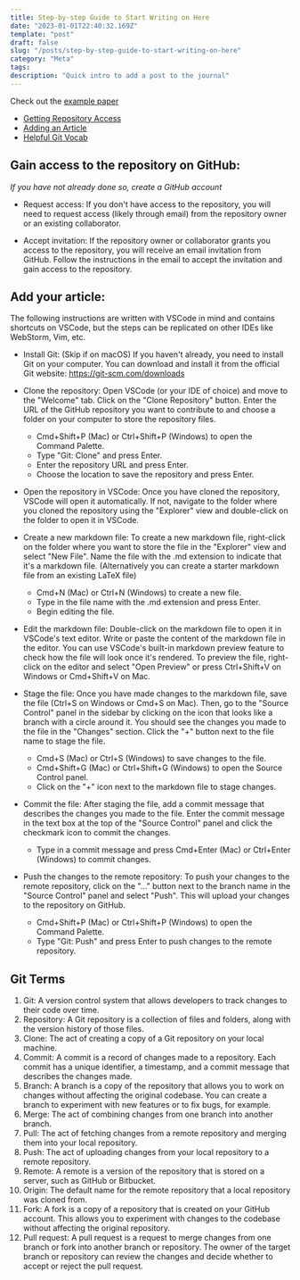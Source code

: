 ```yaml
---
title: Step-by-step Guide to Start Writing on Here
date: "2023-01-01T22:40:32.169Z"
template: "post"
draft: false
slug: "/posts/step-by-step-guide-to-start-writing-on-here"
category: "Meta"
tags:
description: "Quick intro to add a post to the journal"
---
```


Check out the [example paper](http://george.chemmala.com/BrownMathDUG_Research/posts/vectors-over-trivially-regular-hyper-banach-euler-factors)

- [Getting Repository Access](#gain-access-to-the-repository-on-github)
- [Adding an Article](#add-your-article)
- [Helpful Git Vocab](#git-terms)

## Gain access to the repository on GitHub:
*If you have not already done so, create a GitHub account*
- <a name="request-access" style="text-decoration:none">Request access:</a> If you don't have access to the repository, you will need to request access (likely through email) from the repository owner or an existing collaborator. 

- <a name="accept-invitation" style="text-decoration:none">Accept invitation:</a> If the repository owner or collaborator grants you access to the repository, you will receive an email invitation from GitHub. Follow the instructions in the email to accept the invitation and gain access to the repository.


## Add your article:
The following instructions are written with VSCode in mind and contains shortcuts on VSCode, but the steps can be replicated on other IDEs like WebStorm, Vim, etc.

- <a name="install-git" style="text-decoration:none">Install Git:</a> (Skip if on macOS) If you haven't already, you need to install Git on your computer. You can download and install it from the official Git website: https://git-scm.com/downloads

- <a name="clone-the-repository" style="text-decoration:none">Clone the repository:</a> Open VSCode (or your IDE of choice) and move to the "Welcome" tab. Click on the "Clone Repository" button. Enter the URL of the GitHub repository you want to contribute to and choose a folder on your computer to store the repository files.

    * Cmd+Shift+P (Mac) or Ctrl+Shift+P (Windows) to open the Command Palette.
    * Type "Git: Clone" and press Enter.
    * Enter the repository URL and press Enter.
    * Choose the location to save the repository and press Enter.

- <a name="open-the-repository-in-vscode" style="text-decoration:none">Open the repository in VSCode:</a> Once you have cloned the repository, VSCode will open it automatically. If not, navigate to the folder where you cloned the repository using the "Explorer" view and double-click on the folder to open it in VSCode.

- <a name="create-a-new-markdown-file" style="text-decoration:none">Create a new markdown file:</a> To create a new markdown file, right-click on the folder where you want to store the file in the "Explorer" view and select "New File". Name the file with the .md extension to indicate that it's a markdown file. (Alternatively you can create a starter markdown file from an existing LaTeX file)

    * Cmd+N (Mac) or Ctrl+N (Windows) to create a new file.
    * Type in the file name with the .md extension and press Enter.
    * Begin editing the file.

- <a name="edit-the-markdown-file" style="text-decoration:none">Edit the markdown file:</a> Double-click on the markdown file to open it in VSCode's text editor. Write or paste the content of the markdown file in the editor. You can use VSCode's built-in markdown preview feature to check how the file will look once it's rendered. To preview the file, right-click on the editor and select "Open Preview" or press Ctrl+Shift+V on Windows or Cmd+Shift+V on Mac.

- <a name="stage-the-file" style="text-decoration:none">Stage the file:</a> Once you have made changes to the markdown file, save the file (Ctrl+S on Windows or Cmd+S on Mac). Then, go to the "Source Control" panel in the sidebar by clicking on the icon that looks like a branch with a circle around it. You should see the changes you made to the file in the "Changes" section. Click the "+" button next to the file name to stage the file.

    * Cmd+S (Mac) or Ctrl+S (Windows) to save changes to the file.
    * Cmd+Shift+G (Mac) or Ctrl+Shift+G (Windows) to open the Source Control panel.
    * Click on the "+" icon next to the markdown file to stage changes.

- <a name="commit-the-file" style="text-decoration:none">Commit the file:</a> After staging the file, add a commit message that describes the changes you made to the file. Enter the commit message in the text box at the top of the "Source Control" panel and click the checkmark icon to commit the changes.

    * Type in a commit message and press Cmd+Enter (Mac) or Ctrl+Enter (Windows) to commit changes.

- <a name="push-the-changes-to-the-remote-repository" style="text-decoration:none">Push the changes to the remote repository:</a> To push your changes to the remote repository, click on the "..." button next to the branch name in the "Source Control" panel and select "Push". This will upload your changes to the repository on GitHub.

    * Cmd+Shift+P (Mac) or Ctrl+Shift+P (Windows) to open the Command Palette.
    * Type "Git: Push" and press Enter to push changes to the remote repository.

## Git Terms
1. <a name="git" style="text-decoration:none">Git:</a> A version control system that allows developers to track changes to their code over time.
2. <a name="repository" style="text-decoration:none">Repository:</a> A Git repository is a collection of files and folders, along with the version history of those files.
3. <a name="clone" style="text-decoration:none">Clone:</a> The act of creating a copy of a Git repository on your local machine.
4. <a name="commit" style="text-decoration:none">Commit:</a> A commit is a record of changes made to a repository. Each commit has a unique identifier, a timestamp, and a commit message that describes the changes made.
5. <a name="branch" style="text-decoration:none">Branch:</a> A branch is a copy of the repository that allows you to work on changes without affecting the original codebase. You can create a branch to experiment with new features or to fix bugs, for example.
6. <a name="merge" style="text-decoration:none">Merge:</a> The act of combining changes from one branch into another branch.
7. <a name="pull" style="text-decoration:none">Pull:</a> The act of fetching changes from a remote repository and merging them into your local repository.
8. <a name="push" style="text-decoration:none">Push:</a> The act of uploading changes from your local repository to a remote repository.
9. <a name="remote" style="text-decoration:none">Remote:</a> A remote is a version of the repository that is stored on a server, such as GitHub or Bitbucket.
10. <a name="origin" style="text-decoration:none">Origin:</a> The default name for the remote repository that a local repository was cloned from.
11. <a name="fork" style="text-decoration:none">Fork:</a> A fork is a copy of a repository that is created on your GitHub account. This allows you to experiment with changes to the codebase without affecting the original repository.
12. <a name="pull-request" style="text-decoration:none">Pull request:</a> A pull request is a request to merge changes from one branch or fork into another branch or repository. The owner of the target branch or repository can review the changes and decide whether to accept or reject the pull request.
